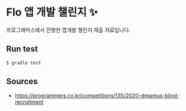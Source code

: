 # Flo 앱 개발 챌린지 ✨

프로그래머스에서 진행한 앱개발 챌린지 제출 자료입니다.

## Run test

```bash
$ gradle test
``` 

## Sources

* https://programmers.co.kr/competitions/135/2020-dreamus-blind-recruitment

